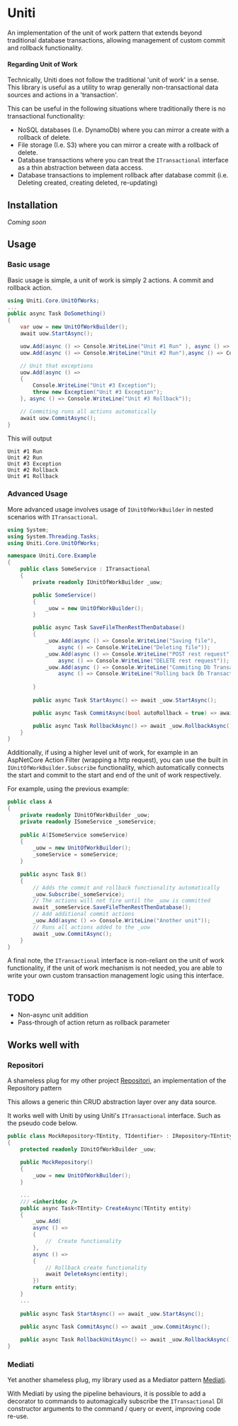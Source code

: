 # Uniti
An implementation of the unit of work pattern that extends beyond traditional database transactions, allowing management of custom commit and rollback functionality.

#### Regarding Unit of Work 
Technically, Uniti does not follow the traditional 'unit of work' in a sense. This library is useful as a 
utility to wrap generally non-transactional data sources and actions in a 'transaction'.

This can be useful in the following situations where traditionally there is no transactional functionality:
 - NoSQL databases (I.e. DynamoDb) where you can mirror a create with a rollback of delete.
 - File storage (I.e. S3) where you can mirror a create with a rollback of delete.
 - Database transactions where you can treat the `ITransactional` interface as a thin abstraction between data access.
 - Database transactions to implement rollback after database commit (i.e. Deleting created, creating deleted, re-updating)

## Installation

*Coming soon*

## Usage

### Basic usage

Basic usage is simple, a unit of work is simply 2 actions. A commit and rollback action.

```c#
using Uniti.Core.UnitOfWorks;
...
public async Task DoSomething()
{
    var uow = new UnitOfWorkBuilder();
    await uow.StartAsync();

    uow.Add(async () => Console.WriteLine("Unit #1 Run" ), async () => Console.WriteLine("Unit #1 Rollback"));
    uow.Add(async () => Console.WriteLine("Unit #2 Run"),async () => Console.WriteLine("Unit #2 Rollback"));

    // Unit that exceptions
    uow.Add(async () =>
    {
        Console.WriteLine("Unit #3 Exception");
        throw new Exception("Unit #3 Exception");
    }, async () => Console.WriteLine("Unit #3 Rollback"));

    // Commiting runs all actions automatically
    await uow.CommitAsync();
}
```

This will output
```
Unit #1 Run
Unit #2 Run
Unit #3 Exception
Unit #2 Rollback
Unit #1 Rollback
```

### Advanced Usage

More advanced usage involves usage of `IUnitOfWorkBuilder` in nested scenarios with `ITransactional`.

```c#
using System;
using System.Threading.Tasks;
using Uniti.Core.UnitOfWorks;

namespace Uniti.Core.Example
{
    public class SomeService : ITransactional
    {
        private readonly IUnitOfWorkBuilder _uow;

        public SomeService()
        {
            _uow = new UnitOfWorkBuilder();
        }

        public async Task SaveFileThenRestThenDatabase()
        {
            _uow.Add(async () => Console.WriteLine("Saving file"), 
                async () => Console.WriteLine("Deleting file"));
            _uow.Add(async () => Console.WriteLine("POST rest request"),
                async () => Console.WriteLine("DELETE rest request"));
            _uow.Add(async () => Console.WriteLine("Commiting Db Transaction"), 
                async () => Console.WriteLine("Rolling back Db Transaction"))
            
        }
        
        public async Task StartAsync() => await _uow.StartAsync();

        public async Task CommitAsync(bool autoRollback = true) => await _uow.CommitAsync(autoRollback);

        public async Task RollbackAsync() => await _uow.RollbackAsync();
    }
}
```

Additionally, if using a higher level unit of work, for example in an AspNetCore Action Filter (wrapping a http request),
you can use the built in `IUnitOfWorkBuilder.Subscribe` functionality, which automatically connects the start and commit to 
the start and end of the unit of work respectively.

For example, using the previous example:

```c#
public class A 
{
    private readonly IUnitOfWorkBuilder _uow;
    private readonly ISomeService _someService;
    
    public A(ISomeService someService) 
    {
        _uow = new UnitOfWorkBuilder();
        _someService = someService;
    }
    
    public async Task B() 
    {   
        // Adds the commit and rollback functionality automatically
        _uow.Subscribe(_someService);
        // The actions will not fire until the _uow is committed
        await _someService.SaveFileThenRestThenDatabase();
        // Add additional commit actions
        _uow.Add(async () => Console.WriteLine("Another unit"));
        // Runs all actions added to the _uow
        await _uow.CommitAsync();
    }
}
```

A final note, the `ITransactional` interface is non-reliant on the unit of work functionality,
if the unit of work mechanism is not needed, you are able to write your own custom transaction management
logic using this interface. 

## TODO
- Non-async unit addition
- Pass-through of action return as rollback parameter

## Works well with

### Repositori
A shameless plug for my other project [Repositori](https://github.com/jaseaman/Repositori), an implementation of the Repository pattern

This allows a generic thin CRUD abstraction layer over any data source.

It works well with Uniti by using Uniti's `ITransactional` interface. 
Such as the pseudo code below.

```c#
public class MockRepository<TEntity, TIdentifier> : IRepository<TEntity, TIdentifier>, ITransactional 
{
    protected readonly IUnitOfWorkBuilder _uow;
    
    public MockRepository() 
    {
        _uow = new UnitOfWorkBuilder();
    }

    ...
    /// <inheritdoc />
    public async Task<TEntity> CreateAsync(TEntity entity)
    {
        _uow.Add(
        async () => 
        { 
            //  Create functionality
        },
        async () => 
        {
            // Rollback create functionality
            await DeleteAsync(entity);
        })
        return entity;
    }
    ...
        
    public async Task StartAsync() => await _uow.StartAsync();

    public async Task CommitAsync() => await _uow.CommitAsync();
    
    public async Task RollbackUnitAsync() => await _uow.RollbackAsync();
}
```

### Mediati

Yet another shameless plug, my library used as a Mediator pattern [Mediati](https://github.com/jaseaman/Mediati).

With Mediati by using the pipeline behaviours, it is possible to add a decorator to commands to automagically subscribe
the `ITransactional` DI constructor arguments to the command / query or event, improving code re-use.